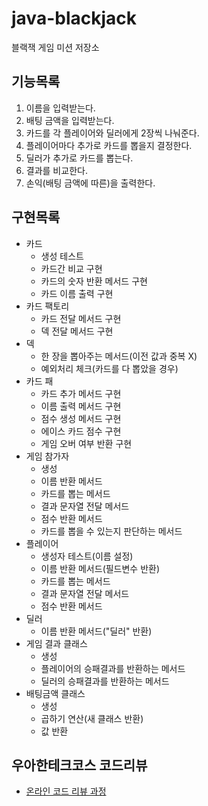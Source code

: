 # java-blackjack
블랙잭 게임 미션 저장소



## 기능목록

1. 이름을 입력받는다.
2. 배팅 금액을 입력받는다.
3. 카드를 각 플레이어와 딜러에게 2장씩 나눠준다.
4. 플레이어마다 추가로 카드를 뽑을지 결정한다.
5. 딜러가 추가로 카드를 뽑는다.
6. 결과를 비교한다.
7. 손익(배팅 금액에 따른)을 출력한다.



## 구현목록

- 카드
  - 생성 테스트
  - 카드간 비교 구현
  - 카드의 숫자 반환 메서드 구현
  - 카드 이름 출력 구현
- 카드 팩토리
  - 카드 전달 메서드 구현
  - 덱 전달 메서드 구현
- 덱
  - 한 장을 뽑아주는 메서드(이전 값과 중복 X)
  - 예외처리 체크(카드를 다 뽑았을 경우)
- 카드 패
  - 카드 추가 메서드 구현
  - 이름 출력 메서드 구현
  - 점수 생성 메서드 구현
  - 에이스 카드 점수 구현
  - 게임 오버 여부 반환 구현
- 게임 참가자
  - 생성
  - 이름 반환 메서드
  - 카드를 뽑는 메서드
  - 결과 문자열 전달 메서드
  - 점수 반환 메서드
  - 카드를 뽑을 수 있는지 판단하는 메서드
- 플레이어
  - 생성자 테스트(이름 설정)
  - 이름 반환 메서드(필드변수 반환)
  - 카드를 뽑는 메서드
  - 결과 문자열 전달 메서드
  - 점수 반환 메서드
- 딜러
  - 이름 반환 메서드("딜러" 반환)
- 게임 결과 클래스
  - 생성
  - 플레이어의 승패결과를 반환하는 메서드
  - 딜러의 승패결과를 반환하는 메서드
- 배팅금액 클래스
  - 생성
  - 곱하기 연산(새 클래스 반환)
  - 값 반환



## 우아한테크코스 코드리뷰
* [온라인 코드 리뷰 과정](https://github.com/woowacourse/woowacourse-docs/blob/master/maincourse/README.md)